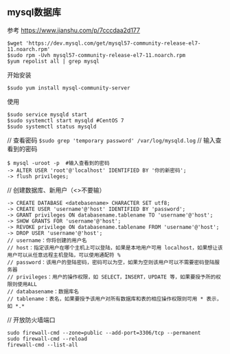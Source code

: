 ## mysql数据库
参考 https://www.jianshu.com/p/7cccdaa2d177
```
$wget 'https://dev.mysql.com/get/mysql57-community-release-el7-11.noarch.rpm'
$sudo rpm -Uvh mysql57-community-release-el7-11.noarch.rpm
$yum repolist all | grep mysql
```

开始安装
```
$sudo yum install mysql-community-server
```

使用

```
$sudo service mysqld start 
$sudo systemctl start mysqld #CentOS 7
$sudo systemctl status mysqld
```

// 查看密码
` $sudo grep 'temporary password' /var/log/mysqld.log `
// 输入查看到的密码
```
$ mysql -uroot -p  #输入查看到的密码
-> ALTER USER 'root'@'localhost' IDENTIFIED BY '你的新密码';
-> flush privileges;
```
// 创建数据库、新用户（<>不要输）
```
-> CREATE DATABASE <datebasename> CHARACTER SET utf8;
-> CREATE USER 'username'@'host' IDENTIFIED BY 'password';
-> GRANT privileges ON databasename.tablename TO 'username'@'host';
-> SHOW GRANTS FOR 'username'@'host';
-> REVOKE privilege ON databasename.tablename FROM 'username'@'host';
-> DROP USER 'username'@'host';
// username：你将创建的用户名
// host：指定该用户在哪个主机上可以登陆，如果是本地用户可用 localhost，如果想让该用户可以从任意远程主机登陆，可以使用通配符 %
// password：该用户的登陆密码，密码可以为空，如果为空则该用户可以不需要密码登陆服务器
// privileges：用户的操作权限，如 SELECT，INSERT，UPDATE 等，如果要授予所的权限则使用ALL
// databasename：数据库名
// tablename：表名，如果要授予该用户对所有数据库和表的相应操作权限则可用 * 表示，如 *.*
```

// 开放防火墙端口
```
sudo firewall-cmd --zone=public --add-port=3306/tcp --permanent
sudo firewall-cmd --reload
firewall-cmd --list-all

```
